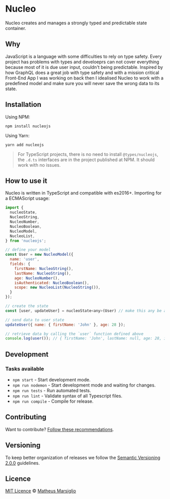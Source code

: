 # Nucleo

Nucleo creates and manages a strongly typed and predictable state container.

## Why

JavaScript is a language with some difficulties to rely on type safety. Every project has problems with types and develoeprs can not cover everything because most of it is due user input, couldn't being predictable. Inspired by how GraphQL does a great job with type safety and with a mission critical Front-End App I was working on back then I idealised Nucleo to work with a predefined model and make sure you will never save the wrong data to its state.

## Installation

Using NPM:

```
npm install nucleojs
```

Using Yarn:

```
yarn add nucleojs
```

> For TypeScript projects, there is no need to install `@types/nucleojs`, the `.d.ts` interfaces are in the project published at NPM. It should work with no issues.

## How to use it

Nucleo is written in TypeScript and compatible with es2016+. Importing for a ECMAScript usage:

```javascript
import { 
  nucleoState,
  NucleoString,
  NucleoNumber,
  NucleoBoolean,
  NucleoModel,
  NucleoList,
} from 'nucleojs';

// define your model
const User = new NucleoModel({
  name: 'user',
  fields: {
    firstName: NucleoString(),
    lastName: NucleoString(),
    age: NucleoNumber(),
    isAuthenticated: NucleoBoolean(),
    scope: new NucleoList(NucleoString()),
  }
});

// create the state
const [user, updateUser] = nucleoState<any>(User) // make this any be able to receive User

// send data to user state
updateUser({ name: { firstName: 'John' }, age: 28 });

// retrieve data by calling the `user` function defined above
console.log(user()); // { firstName: 'John', lastName: null, age: 28, isAuthenticated: null, scope: [] }
```

## Development

### Tasks available

- `npm start` - Start development mode.
- `npm run nodemon` - Start development mode and waiting for changes.
- `npm run tests` - Run automated tests.
- `npm run lint` - Validate syntax of all Typescript files.
- `npm run compile` - Compile for release.

## Contributing

Want to contribute? [Follow these recommendations](https://github.com/mtmr0x/nucleo/blob/master/CONTRIBUTING.md).

## Versioning

To keep better organization of releases we follow the [Semantic Versioning 2.0.0](http://semver.org/) guidelines.

## Licence

[MIT Licence](https://github.com/mtmr0x/nucleo/blob/master/LICENCE.md) © [Matheus Marsiglio](http://mtmr0x.com)

